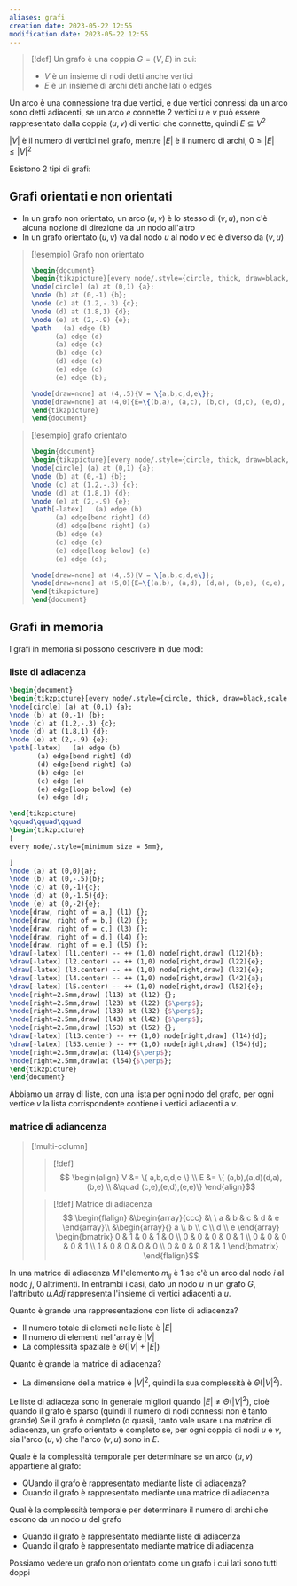 ```yaml
---
aliases: grafi
creation date: 2023-05-22 12:55
modification date: 2023-05-22 12:55
---
```


> [!def]
> Un grafo è una coppia $G = (V, E)$ in cui:
> - $V$ è un insieme di nodi detti anche vertici
> - $E$ è un insieme di archi deti anche lati o edges
> 

Un arco è una connessione tra due vertici, e due vertici connessi da un arco sono detti adiacenti, se un arco $e$ connette 2 vertici $u$ e $v$ può essere rappresentato dalla coppia $(u,v)$ di vertici che connette, quindi $E \subseteq V^2$

$|V|$ è il numero di vertici nel grafo, mentre $|E|$ è il numero di archi, $0 \leq |E| \leq |V|^2$

Esistono 2 tipi di grafi:

## Grafi orientati e non orientati
- In un grafo non orientato, un arco $(u,v)$ è lo stesso di $(v,u)$, non c'è alcuna nozione di direzione da un nodo all'altro
- In un grafo orientato $(u,v)$ va dal nodo $u$ al nodo $v$ ed è diverso da $(v,u)$

> [!esempio] Grafo non orientato
> 
> ```tikz
> \begin{document}
> \begin{tikzpicture}[every node/.style={circle, thick, draw=black,scale = 1.25},scale = 2]
> \node[circle] (a) at (0,1) {a};
> \node (b) at (0,-1) {b};
> \node (c) at (1.2,-.3) {c};
> \node (d) at (1.8,1) {d};
> \node (e) at (2,-.9) {e};
> \path   (a) edge (b)
> 		(a) edge (d)
> 		(a) edge (c)
> 		(b) edge (c)
> 		(d) edge (c)
> 		(e) edge (d)
> 		(e) edge (b);
> 
> \node[draw=none] at (4,.5){V = \{a,b,c,d,e\}};
> \node[draw=none] at (4,0){E=\{(b,a), (a,c), (b,c), (d,c), (e,d), (b,e)\}};
> \end{tikzpicture}
> \end{document}
> ```


>[!esempio] grafo orientato
> ```tikz
> \begin{document}
> \begin{tikzpicture}[every node/.style={circle, thick, draw=black,scale = 1.25},scale = 2]
> \node[circle] (a) at (0,1) {a};
> \node (b) at (0,-1) {b};
> \node (c) at (1.2,-.3) {c};
> \node (d) at (1.8,1) {d};
> \node (e) at (2,-.9) {e};
> \path[-latex]   (a) edge (b)
> 		(a) edge[bend right] (d)
> 		(d) edge[bend right] (a)
> 		(b) edge (e)
> 		(c) edge (e)
> 		(e) edge[loop below] (e)
> 		(e) edge (d);
> 
> \node[draw=none] at (4,.5){V = \{a,b,c,d,e\}};
> \node[draw=none] at (5,0){E=\{(a,b), (a,d), (d,a), (b,e), (c,e), (e,d),(e,e)\}};
> \end{tikzpicture}
> \end{document}
> ```

## Grafi in memoria
I grafi in memoria si possono descrivere in due modi:
### liste di adiacenza
 ```tikz
 \begin{document}
 \begin{tikzpicture}[every node/.style={circle, thick, draw=black,scale = 1.25},scale = 1.25]
 \node[circle] (a) at (0,1) {a};
 \node (b) at (0,-1) {b};
 \node (c) at (1.2,-.3) {c};
 \node (d) at (1.8,1) {d};
 \node (e) at (2,-.9) {e};
 \path[-latex]   (a) edge (b)
 		(a) edge[bend right] (d)
 		(d) edge[bend right] (a)
 		(b) edge (e)
 		(c) edge (e)
 		(e) edge[loop below] (e)
 		(e) edge (d);

 \end{tikzpicture}
 \qquad\qquad\qquad
 \begin{tikzpicture}
 [
 every node/.style={minimum size = 5mm},
 
 ]
 \node (a) at (0,0){a};
 \node (b) at (0,-.5){b};
 \node (c) at (0,-1){c};
 \node (d) at (0,-1.5){d};
 \node (e) at (0,-2){e};
 \node[draw, right of = a,] (l1) {};
 \node[draw, right of = b,] (l2) {};
 \node[draw, right of = c,] (l3) {};
 \node[draw, right of = d,] (l4) {};
 \node[draw, right of = e,] (l5) {};
 \draw[-latex] (l1.center) -- ++ (1,0) node[right,draw] (l12){b};
 \draw[-latex] (l2.center) -- ++ (1,0) node[right,draw] (l22){e};
 \draw[-latex] (l3.center) -- ++ (1,0) node[right,draw] (l32){e};
 \draw[-latex] (l4.center) -- ++ (1,0) node[right,draw] (l42){a};
 \draw[-latex] (l5.center) -- ++ (1,0) node[right,draw] (l52){e};
 \node[right=2.5mm,draw] (l13) at (l12) {};
 \node[right=2.5mm,draw] (l23) at (l22) {$\perp$};
 \node[right=2.5mm,draw] (l33) at (l32) {$\perp$};
 \node[right=2.5mm,draw] (l43) at (l42) {$\perp$};
 \node[right=2.5mm,draw] (l53) at (l52) {};
 \draw[-latex] (l13.center) -- ++ (1,0) node[right,draw] (l14){d};
 \draw[-latex] (l53.center) -- ++ (1,0) node[right,draw] (l54){d};
 \node[right=2.5mm,draw]at (l14){$\perp$};
 \node[right=2.5mm,draw]at (l54){$\perp$};
 \end{tikzpicture}
 \end{document}
 ```

Abbiamo un array di liste, con una lista per ogni nodo del grafo, per ogni vertice $v$ la lista corrispondente contiene i vertici adiacenti a $v$.

### matrice di adiancenza

> [!multi-column]
> > [!def]
> > $$ \begin{align}
> > V &= \{ a,b,c,d,e \} \\
> > E &= \{ (a,b),(a,d)(d,a),(b,e) \\
> >   &\quad (c,e),(e,d),(e,e)\}
> > \end{align}$$
> 
> > [!def] Matrice di adiacenza
> > $$ \begin{flalign}
> > &\begin{array}{ccc}
> >  &\ \ a & b & c & d & e
> > \end{array}\\
> > &\begin{array}{}
> > a \\
> > b \\
> > c \\
> > d \\
> > e
> > \end{array} \begin{bmatrix}
> > 0 & 1 & 0 & 1 & 0 \\
> > 0 & 0 & 0 & 0 & 1 \\
> > 0 & 0 & 0 & 0 & 1 \\
> > 1 & 0 & 0 & 0 & 0 \\
> > 0 & 0 & 0 & 1 & 1
> > \end{bmatrix}
> > \end{flalign}$$

In una matrice di adiacenza $M$ l'elemento $m_{ij}$ è 1 se c'è un arco dal nodo $i$ al nodo $j$, 0 altrimenti.
In entrambi i casi, dato un nodo $u$ in un grafo $G$, l'attributo *u.Adj* rappresenta l'insieme di vertici adiacenti a $u$.

Quanto è grande una rappresentazione con liste di adiacenza?
- Il numero totale di elemeti nelle liste è $|E|$
- Il numero di elementi nell'array è $|V|$
- La complessità spaziale è $\Theta(|V| + |E|)$

Quanto è grande la matrice di adiacenza?
- La dimensione della matrice è $|V|^2$, quindi la sua complessità è $\Theta(|V|^2)$.


Le liste di adiaceza sono in generale migliori quando $|E| \neq \Theta(|V|^2)$, cioè quando il grafo è sparso (quindi il numero di nodi connessi non è tanto grande)
Se il grafo è completo (o quasi), tanto vale usare una matrice di adiacenza, un grafo orientato è completo se, per ogni coppia di nodi $u$ e $v$, sia l'arco $(u,v)$ che l'arco $(v,u)$ sono in $E$.

Quale è la complessità temporale per determinare se un arco $(u,v)$ appartiene al grafo:
- QUando il grafo è rappresentato mediante liste di adiacenza?
- Quando il grafo è rappresentato mediante una matrice di adiacenza

Qual è la complessità temporale per determinare il numero di archi che escono da un nodo $u$ del grafo
- Quando il grafo è rappresentato mediante liste di adiacenza
- Quando il grafo è rappresentato mediante matrice di adiacenza


Possiamo vedere un grafo non orientato come un grafo i cui lati sono tutti doppi